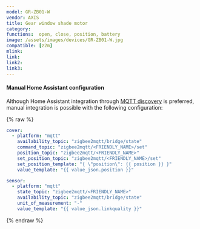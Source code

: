```yaml
---
model: GR-ZB01-W  
vendor: AXIS
title: Gear window shade motor
category:
functions:  open, close, position, battery
image: /assets/images/devices/GR-ZB01-W.jpg
compatible: [z2m]
mlink: 
link: 
link2: 
link3: 
---
```



#### Manual Home Assistant configuration
Although Home Assistant integration through [MQTT discovery](https://www.zigbee2mqtt.io/integration/home_assistant) is preferred,
manual integration is possible with the following configuration:


{% raw %}
```yaml
cover:
  - platform: "mqtt"
    availability_topic: "zigbee2mqtt/bridge/state"
    command_topic: "zigbee2mqtt/<FRIENDLY_NAME>/set"
    position_topic: "zigbee2mqtt/<FRIENDLY_NAME>"
    set_position_topic: "zigbee2mqtt/<FRIENDLY_NAME>/set"
    set_position_template: "{ \"position\": {{ position }} }"
    value_template: "{{ value_json.position }}"

sensor:
  - platform: "mqtt"
    state_topic: "zigbee2mqtt/<FRIENDLY_NAME>"
    availability_topic: "zigbee2mqtt/bridge/state"
    unit_of_measurement: "-"
    value_template: "{{ value_json.linkquality }}"
```
{% endraw %}


